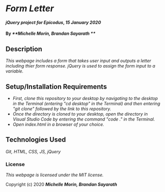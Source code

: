 # _Form Letter_

#### _jQuery project for Epicodus_, _15 January 2020_

#### By _**Michelle Morin, Brandan Sayarath **_

## Description

_This webpage includes a form that takes user input and outputs a letter including thier form response. jQuery is used to assign the form input to a variable._

## Setup/Installation Requirements

* _First, clone this repository to your desktop by navigating to the desktop in the Terminal (entering "cd desktop" in the Terminal) and then entering "git clone" followed by the link to this repository._
* _Once the directory is cloned to your desktop, open the directory in Visual Studio Code by entering the command "code ." in the Terminal._
* _Open index.html in a browser of your choice._

## Technologies Used

_Git, HTML, CSS, JS, jQuery_

### License

*This webpage is licensed under the MIT license.*

Copyright (c) 2020 **_Michelle Morin, Brandan Sayarath_**

